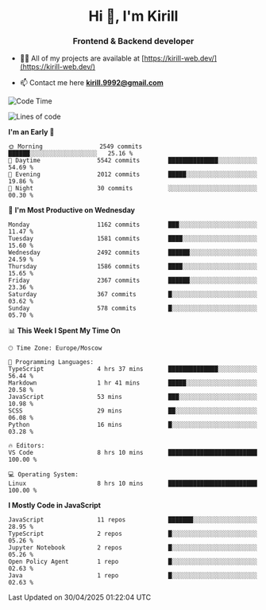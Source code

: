 <h1 align="center">Hi 👋, I'm Kirill</h1>
<h3 align="center">Frontend & Backend developer</h3>

- 👨‍💻 All of my projects are available at [https://kirill-web.dev/](https://kirill-web.dev/)

- 📫 Contact me here **kirill.9992@gmail.com**











<!--START_SECTION:waka-->
![Code Time](http://img.shields.io/badge/Code%20Time-2%2C229%20hrs%2051%20mins-blue)

![Lines of code](https://img.shields.io/badge/From%20Hello%20World%20I%27ve%20Written-5.6%20million%20lines%20of%20code-blue)

**I'm an Early 🐤** 

```text
🌞 Morning                2549 commits        ██████░░░░░░░░░░░░░░░░░░░   25.16 % 
🌆 Daytime                5542 commits        ██████████████░░░░░░░░░░░   54.69 % 
🌃 Evening                2012 commits        █████░░░░░░░░░░░░░░░░░░░░   19.86 % 
🌙 Night                  30 commits          ░░░░░░░░░░░░░░░░░░░░░░░░░   00.30 % 
```
📅 **I'm Most Productive on Wednesday** 

```text
Monday                   1162 commits        ███░░░░░░░░░░░░░░░░░░░░░░   11.47 % 
Tuesday                  1581 commits        ████░░░░░░░░░░░░░░░░░░░░░   15.60 % 
Wednesday                2492 commits        ██████░░░░░░░░░░░░░░░░░░░   24.59 % 
Thursday                 1586 commits        ████░░░░░░░░░░░░░░░░░░░░░   15.65 % 
Friday                   2367 commits        ██████░░░░░░░░░░░░░░░░░░░   23.36 % 
Saturday                 367 commits         █░░░░░░░░░░░░░░░░░░░░░░░░   03.62 % 
Sunday                   578 commits         █░░░░░░░░░░░░░░░░░░░░░░░░   05.70 % 
```


📊 **This Week I Spent My Time On** 

```text
🕑︎ Time Zone: Europe/Moscow

💬 Programming Languages: 
TypeScript               4 hrs 37 mins       ██████████████░░░░░░░░░░░   56.44 % 
Markdown                 1 hr 41 mins        █████░░░░░░░░░░░░░░░░░░░░   20.58 % 
JavaScript               53 mins             ███░░░░░░░░░░░░░░░░░░░░░░   10.98 % 
SCSS                     29 mins             ██░░░░░░░░░░░░░░░░░░░░░░░   06.08 % 
Python                   16 mins             █░░░░░░░░░░░░░░░░░░░░░░░░   03.28 % 

🔥 Editors: 
VS Code                  8 hrs 10 mins       █████████████████████████   100.00 % 

💻 Operating System: 
Linux                    8 hrs 10 mins       █████████████████████████   100.00 % 
```

**I Mostly Code in JavaScript** 

```text
JavaScript               11 repos            ███████░░░░░░░░░░░░░░░░░░   28.95 % 
TypeScript               2 repos             █░░░░░░░░░░░░░░░░░░░░░░░░   05.26 % 
Jupyter Notebook         2 repos             █░░░░░░░░░░░░░░░░░░░░░░░░   05.26 % 
Open Policy Agent        1 repo              █░░░░░░░░░░░░░░░░░░░░░░░░   02.63 % 
Java                     1 repo              █░░░░░░░░░░░░░░░░░░░░░░░░   02.63 % 
```




 Last Updated on 30/04/2025 01:22:04 UTC
<!--END_SECTION:waka-->
